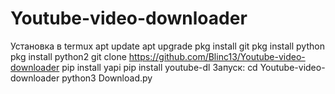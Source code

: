 # Youtube-video-downloader 
Установка в termux
apt update
apt upgrade
pkg install git
pkg install python
pkg install python2
git clone https://github.com/Blinc13/Youtube-video-downloader
pip install yapi
pip install youtube-dl
Запуск:
cd Youtube-video-downloader
python3 Download.py
